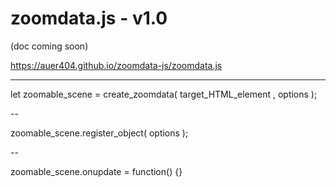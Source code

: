 # zoomdata.js - v1.0
(doc coming soon)

https://auer404.github.io/zoomdata-js/zoomdata.js

---

let zoomable_scene = create_zoomdata( target_HTML_element , options );

--

zoomable_scene.register_object( options );

--

zoomable_scene.onupdate = function() {}
